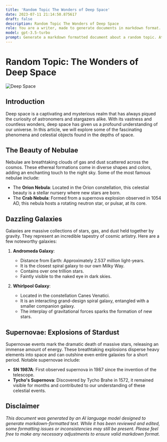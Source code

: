 ```yaml
---
title: 'Random Topic The Wonders of Deep Space'
date: 2023-07-11 21:14:50.875617
draft: false
description: Random Topic The Wonders of Deep Space
role: You are a writer, made to generate documents in markdown format. It is very important that all of the documents you generate are in valid markdown format.
model: gpt-3.5-turbo
prompt: Generate a markdown formatted document about a random topic. At the bottom, include a disclaimer explaining that the document was generated by you. The first line of the document should be the title. Make sure that the entire document is in proper markdown format, using a mix of various tags to make the document visually appealing.
---
```


# Random Topic: The Wonders of Deep Space

![Deep Space](https://images.pexels.com/photos/2097/space-universe-galaxy-wonder.jpg?auto=compress&cs=tinysrgb&dpr=2&h=650&w=940)

## Introduction

Deep space is a captivating and mysterious realm that has always piqued the curiosity of astronomers and stargazers alike. With its vastness and countless wonders, deep space has given us a profound understanding of our universe. In this article, we will explore some of the fascinating phenomena and celestial objects found in the depths of space.

## The Beauty of Nebulae

Nebulae are breathtaking clouds of gas and dust scattered across the cosmos. These ethereal formations come in diverse shapes and colors, adding an enchanting touch to the night sky. Some of the most famous nebulae include:

- The **Orion Nebula**: Located in the Orion constellation, this celestial beauty is a stellar nursery where new stars are born.
- The **Crab Nebula**: Formed from a supernova explosion observed in 1054 AD, this nebula hosts a rotating neutron star, or pulsar, at its core.

## Dazzling Galaxies

Galaxies are massive collections of stars, gas, and dust held together by gravity. They represent an incredible tapestry of cosmic artistry. Here are a few noteworthy galaxies:

1. **Andromeda Galaxy**:
    - Distance from Earth: Approximately 2.537 million light-years.
    - It is the closest spiral galaxy to our own Milky Way.
    - Contains over one trillion stars.
    - Faintly visible to the naked eye in dark skies.

2. **Whirlpool Galaxy**:
    - Located in the constellation Canes Venatici.
    - It is an interacting grand-design spiral galaxy, entangled with a smaller companion galaxy.
    - The interplay of gravitational forces sparks the formation of new stars.

## Supernovae: Explosions of Stardust

Supernovae events mark the dramatic death of massive stars, releasing an immense amount of energy. These breathtaking explosions disperse heavy elements into space and can outshine even entire galaxies for a short period. Notable supernovae include:

- **SN 1987A**: First observed supernova in 1987 since the invention of the telescope.
- **Tycho's Supernova**: Discovered by Tycho Brahe in 1572, it remained visible for months and contributed to our understanding of these celestial events.

## Disclaimer

*This document was generated by an AI language model designed to generate markdown-formatted text. While it has been reviewed and edited, some formatting issues or inconsistencies may still be present. Please feel free to make any necessary adjustments to ensure valid markdown format.*